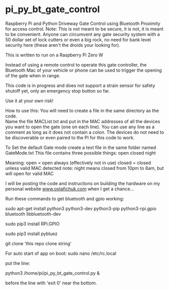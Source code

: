 # pi_py_bt_gate_control
Raspberry Pi and Python Driveway Gate Control using Bluetooth Proximity for access control.
Note: This is not meant to be secure, it is not, it is meant to be convenient.  Anyone can circumvent any gate security system with a 50 dollar set of lock cutters or even a big rock, no need for bank level security here (these aren't the droids your looking for).

This is written to run on a Raspberry Pi Zero W

Instead of using a remote control to operate this gate controller, the Bluetooth Mac of your vehicle or phone can be used to trigger the opening of the gate when in range.

This code is in progress and does not support a strain sensor for safety shutoff yet, only an emergency stop button so far.

Use it at your own risk!

How to use this:
You will need to create a file in the same directory as the code.  
  Name the file MACList.txt and put in the MAC addresses of all the devices you want to open the gate (one on each line).  You can use any line as a comment as long as it does not contain a colon.  The devices do not need to be discoverable or even paired to the PI for this code to work.
 
To Set the default Gate mode create a text file in the same folder named GateMode.txt
This file contains three possible things:
open
closed
night

Meaning:
open = open always (effectively not in use)
closed = closed unless valid MAC detected
note: night means closed from 10pm to 8am, but will open for valid MAC

I will be posting the code and instructions on building the hardware on my personal website www.ostafichuk.com when I get a chance...


Run these commands to get bluetooth and gpio working:

sudo apt-get install python3 python3-dev python3-pip python3-rpi.gpio bluetooth libbluetooth-dev

sudo pip3 install RPi.GPIO

sudo pip3 install pybluez

git clone 'this repo clone string'

For auto start of app on boot:
sudo nano /etc/rc.local

put the line:

python3 /home/pi/pi_py_bt_gate_control.py &

before the line with 'exit 0' near the bottom.
